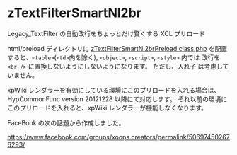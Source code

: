 # zTextFilterSmartNl2br

Legacy_TextFilter の自動改行をちょっとだけ賢くする XCL プリロード

html/preload ディレクトリに [zTextFilterSmartNl2brPreload.class.php](https://github.com/nao-pon/XCL_preloads/blob/master/zTextFilterSmartNl2br/zTextFilterSmartNl2brPreload.class.php) を配置すると、`<table>`(`<td>`内を除く), `<object>`, `<script>`, `<style>` 内では 改行を `<br />` に置換しないようにしないようになります。
ただし、入れ子<tabel> は考慮していません。

xpWiki レンダラーを有効にしている環境にこのプリロードを入れる場合は、HypCommonFunc version 20121228 以降にて対応します。
それ以前の環境にこのプリロードを入れると、xpWiki レンダラーが機能しなくなります。

FaceBook の次の話題から作成しました。

https://www.facebook.com/groups/xoops.creators/permalink/506974502676293/
